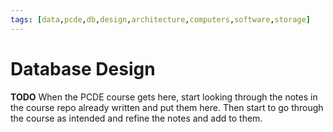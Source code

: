 ```yaml
---
tags: [data,pcde,db,design,architecture,computers,software,storage]
---
```

# Database Design

**TODO** When the PCDE course gets here,
start looking through the notes in the course repo already written and put them here.
Then start to go through the course as intended and refine the notes and add to them.
